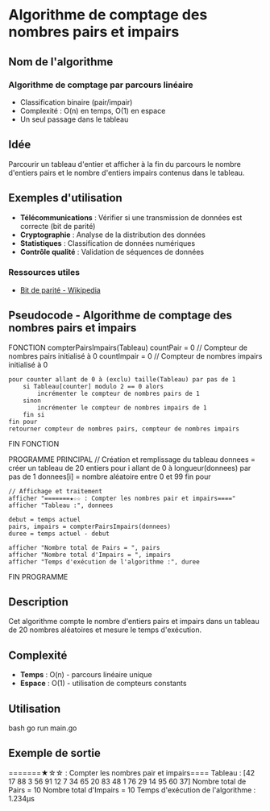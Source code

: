 # Algorithme de comptage des nombres pairs et impairs

## Nom de l'algorithme

### Algorithme de comptage par parcours linéaire

- Classification binaire (pair/impair)
- Complexité : O(n) en temps, O(1) en espace
- Un seul passage dans le tableau

## Idée

Parcourir un tableau d'entier et afficher à la fin du parcours le nombre d'entiers pairs et le nombre d'entiers impairs contenus dans le tableau.

## Exemples d'utilisation

- **Télécommunications** : Vérifier si une transmission de données est correcte (bit de parité)
- **Cryptographie** : Analyse de la distribution des données
- **Statistiques** : Classification de données numériques
- **Contrôle qualité** : Validation de séquences de données

### Ressources utiles

- [Bit de parité - Wikipedia](https://fr.wikipedia.org/wiki/Bit_de_parit%C3%A9)

## Pseudocode - Algorithme de comptage des nombres pairs et impairs

FONCTION compterPairsImpairs(Tableau)
    countPair = 0        // Compteur de nombres pairs initialisé à 0
    countImpair = 0      // Compteur de nombres impairs initialisé à 0

    pour counter allant de 0 à (exclu) taille(Tableau) par pas de 1   
        si Tableau[counter] modulo 2 == 0 alors                         
            incrémenter le compteur de nombres pairs de 1                      
        sinon                                                      
            incrémenter le compteur de nombres impairs de 1
        fin si
    fin pour
    retourner compteur de nombres pairs, compteur de nombres impairs
FIN FONCTION

PROGRAMME PRINCIPAL
    // Création et remplissage du tableau
    donnees = créer un tableau de 20 entiers
    pour i allant de 0 à longueur(donnees) par pas de 1
        donnees[i] = nombre aléatoire entre 0 et 99
    fin pour

    // Affichage et traitement
    afficher "=======★☆☆ : Compter les nombres pair et impairs===="
    afficher "Tableau :", donnees
    
    debut = temps actuel
    pairs, impairs = compterPairsImpairs(donnees)
    duree = temps actuel - debut
    
    afficher "Nombre total de Pairs = ", pairs
    afficher "Nombre total d'Impairs = ", impairs
    afficher "Temps d'exécution de l'algorithme :", duree
FIN PROGRAMME

## Description

Cet algorithme compte le nombre d'entiers pairs et impairs dans un tableau de 20 nombres aléatoires et mesure le temps d'exécution.

## Complexité

- **Temps** : O(n) - parcours linéaire unique
- **Espace** : O(1) - utilisation de compteurs constants

## Utilisation

bash
go run main.go

## Exemple de sortie

=======★☆☆ : Compter les nombres pair et impairs====
Tableau : [42 17 88 3 56 91 12 7 34 65 20 83 48 1 76 29 14 95 60 37]
Nombre total de Pairs =  10
Nombre total d'Impairs =  10
Temps d'exécution de l'algorithme : 1.234µs
